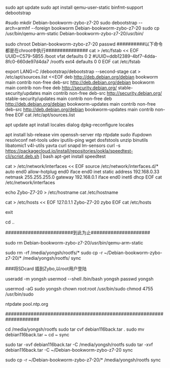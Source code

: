 

sudo apt update
sudo apt install qemu-user-static binfmt-support debootstrap

#sudo mkdir Debian-bookworm-zybo-z7-20
sudo debootstrap --arch=armhf --foreign bookworm Debian-bookworm-zybo-z7-20
sudo cp /usr/bin/qemu-arm-static Debian-bookworm-zybo-z7-20/usr/bin/


sudo chroot Debian-bookworm-zybo-z7-20
passwd
##########以下命令都是在chroot中执行###############
cat > /etc/fstab << EOF
UUID=C579-5B55  /boot  vfat    defaults    0   2
#UUID=ddb12389-4bf7-4dda-8fc0-660de97d4da7 /rootfs ext4  defaults  0 0
EOF
cat /etc/fstab 

export LANG=C
/debootstrap/debootstrap --second-stage
cat  > /etc/apt/sources.list <<EOF
deb http://deb.debian.org/debian bookworm main contrib non-free
deb-src http://deb.debian.org/debian bookworm main contrib non-free
deb http://security.debian.org/ stable-security/updates main contrib non-free
deb-src http://security.debian.org/ stable-security/updates main contrib non-free
deb http://deb.debian.org/debian bookworm-updates main contrib non-free
deb-src http://deb.debian.org/debian bookworm-updates main contrib non-free
EOF
cat  /etc/apt/sources.list


apt update
apt install locales dialog
dpkg-reconfigure locales

apt install lsb-release vim openssh-server ntp ntpdate sudo ifupdown resolvconf net-tools udev iputils-ping wget dosfstools unzip binutils libatomic1 v4l-utils yavta curl snapd  lm-sensors
curl -s https://packagecloud.io/install/repositories/ookla/speedtest-cli/script.deb.sh |  bash
apt-get install speedtest



cat > /etc/network/interfaces << EOF
source /etc/network/interfaces.d/*
auto end0
allow-hotplug end0
iface end0 inet static
  address 192.168.0.33
  netmask 255.255.255.0
  gateway 192.168.0.1
iface end0 inet6 dhcp
EOF
cat  /etc/network/interfaces 


echo Zybo-Z7-20 > /etc/hostname
cat /etc/hostname

cat >  /etc/hosts << EOF
127.0.1.1 Zybo-Z7-20 zybo
EOF
cat   /etc/hosts 


exit

cd ..

########################到此为止#####################

sudo rm Debian-bookworm-zybo-z7-20/usr/bin/qemu-arm-static

sudo rm -rf /media/yongsh/rootfs/*
sudo cp -r ~/Debian-bookworm-zybo-z7-20/* /media/yongsh/rootfs/ 
sync



###将SDcard 插到Zybo,以root用户登陆


useradd -m yongsh
usermod --shell /bin/bash yongsh
passwd yongsh


usermod -aG sudo yongsh
chown root:root /usr/bin/sudo
chmod 4755 /usr/bin/sudo

ntpdate  pool.ntp.org

####################################################################


cd /media/yongsh/rootfs
sudo tar cvf debian116back.tar .
sudo mv debian116back.tar ~
cd ~
sync


sudo tar -xvf debian116back.tar -C /media/yongsh/rootfs
sudo tar -xvf debian116back.tar -C ~/Debian-bookworm-zybo-z7-20
sync 

sudo cp -r ~/Debian-bookworm-zybo-z7-20/* /media/yongsh/rootfs
sync